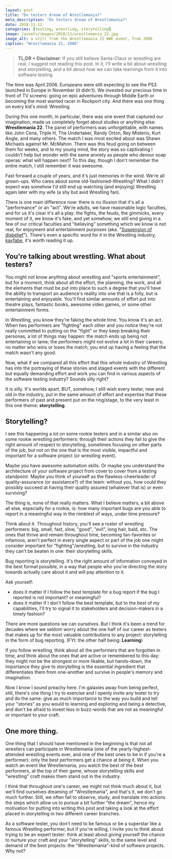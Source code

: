 ```yaml
---
layout: post
title: "Do testers dream of Wrestlemania?"
meta_description: "Do testers dream of Wrestlemania?"
date: 2018-11-12
categories: [testing, wrestling, storytelling]
image: /assets/images/2018/11/wrestlemania_22.jpg
image_alt: a still from the Wrestlemania 22 WWE event, from 2006
caption: "Wrestlemania 22, 2006"
---
```


> **TL;DR + Disclaimer**: If you still believe Santa-Claus or wrestling are real, I suggest not reading this post. In it, I'll write a bit about wrestling and storytelling, and a bit about how we can take learnings from it into software testing.

The time was April 2006. Europeans were still expecting to see the PS3 launched in Europe in November (it didn't). We invested our precious time in front of TV screens: going on epic adventures through Middle Earth or becoming the most wanted racer in Rockport city. And there was one thing on every kid's mind: Wrestling.

During this one month, in particular, there was one event that captured our imagination, made us completely forget about studies or anything else: **Wrestlemania 22**. The panel of performers was unforgettable, with names like John Cena, Triple H, The Undertaker, Randy Orton, Rey Misterio, Kurt Angle, and many others. The match I was most excited about was Shawn Michaels against Mr. McMahon. There was this feud going on between them for weeks, and to my young mind, the story was so captivating I couldn't help but wonder with the same anxiety as people who devour soap operas: what will happen next? To this day, though I don't remember the entire match, I still remember it was awesome.

Fast forward a couple of years, and it's just memories in the wind. We're all grown-ups. Who cares about some old-fashioned-Wrestling? What I didn't expect was somehow I'd still end up watching (and enjoying) Wrestling again later with my wife (a shy but avid Wrestling fan).

There is one main difference now: there is no illusion that it's all a "performance" or an "act". We're adults, we have reasonable logic faculties, and for us it's clear it's all a play: the fights, the feuds, the gimmicks, every moment of it, we know it's fake, and yet somehow, we still end giving in a few of our critical faculties and "believing" something which we know is not real, for enjoyment and entertainment purposes (aka. "[Suspension of disbelief](https://en.wikipedia.org/wiki/Suspension_of_disbelief)"). There's even a specific word for it in the Wrestling industry, [kayfabe](https://en.wikipedia.org/wiki/Kayfabe), it's worth reading it up.

## You're talking about wrestling. What about testers?

You might not know anything about wrestling and "sports entertainment", but for a moment, think about all the effort, the planning, the work, and all the elements that must be put into place to such a degree that you'll have the ability to transport an audience's reality into one that is a folly, but is entertaining and enjoyable. You'll find similar amounts of effort put into theatre plays, fantastic books, awesome video games, or some other entertainment forms.

In Wrestling, you know they're faking the whole time. You know it's an act. When two performers are "fighting" each other and you notice they're not really committed to putting on the "fight" or they keep breaking their personas, a lot of things may happen: the match ends up being not entertaining or lame; the performers might not evolve a lot in their careers; no matter who wins or loses the match, you end up having a feeling that the match wasn't any good.

Now, what if we compared all this effort that this whole industry of Wrestling has into the portraying of these stories and staged events with the different but equally demanding effort and work you can find in various aspects of the software testing industry? Sounds silly right?

It is silly. It's worlds apart. BUT, somehow, I still wish every tester, new and old in the industry, put in the same amount of effort and expertise that these performers of past and present put on the ring/stage, to the very least in this one theme: **storytelling**.


## Storytelling?

I see this happening a lot on some rookie testers and in a similar also on some rookie wrestling performers: through their actions they fail to give the right amount of respect to storytelling, sometimes focusing on other parts of the job, but not on the one that is the most visible, impactful and important for a software project (or wrestling event).

Maybe you have awesome automation skills. Or maybe you understand the architecture of your software project from cover to cover from a testing standpoint. Maybe you think of yourself as the flawless-cheerleader of quality-assurance (or assistance?) of the team: without you, how could they possibly succeed at having their quality assured (whatever that is) or even surviving?

The thing is, none of that really matters. What I believe matters, a bit above all else, especially for a rookie, is: how many important bugs are you able to report in a meaningful way in the nimblest of ways, under time pressure?

Think about it. Throughout history, you'll see a roster of wrestling performers: big, small, fast, slow, "good", "evil", long hair, bald, etc. The ones that thrive and remain throughout time, becoming fan-favorites or infamous, aren't perfect in every single aspect or part of the job one might consider important for "fighting"/wrestling, but to survive in the industry they can't be beaten in one: their storytelling skills.

Bug reporting is storytelling. It's the right amount of information conveyed in the best format possible, in a way that people who you're directing the story towards actually care about it and will pay attention to it.

Ask yourself:
- does it matter if I follow the best template for a bug report if the bug I reported is not important? or meaningful?
- does it matter if I don't follow the best template, but to the best of my capabilities, I'll try to signal it to stakeholders and decision-makers in a timely fashion?

There are more questions we can ourselves. But I think it's been a trend for decades where we seldom worry about the one half of our career as testers that makes up for the most valuable contributions to any project: storytelling in the form of bug reporting. (FYI: the other half being: **Learning**)

If you follow wrestling, think about all the performers that are forgotten in time, and think about the ones that are active or remembered to this day: they might not be the strongest or more likable, but hands-down, the importance they give to storytelling is the essential ingredient that differentiates them from one-another and survive in people's memory and imagination.

Now I know I sound preachy here. I'm galaxies away from being perfect, still, there's one thing I try to exercise and I openly invite any tester to try and do the same: give as much importance to the way you build and tell your "stories" as you would to learning and exploring and being a detective, and don't be afraid to invest less in buzz-words that are not as meaningful or important to your craft.

## One more thing.

One thing that I should have mentioned in the beginning is that not all wrestlers can participate in Wrestlemania (one of the yearly-highest-attended wrestling events ever, and one of the best ones to be in if you're a performer): only the best performers get a chance at being it. When you watch an event like Wrestlemania, you watch the best of the best performers, at the top of their game, whose storytelling skills and "wrestling" craft makes them stand out in the industry.

I think that throughout one's career, we might not think much about it, but we'll find ourselves dreaming of "Wrestlemania", and that's it, we don't go much further. Still, we often fail to observe, study, and translate into actions the steps which allow us to pursue a bit further "the dream", hence my motivation for putting into writing this post and taking a look at the effort placed in storytelling in two different career branches.

As a software tester, you don't need to be famous or be a superstar like a famous Wrestling performer, but if you're willing, I invite you to think about trying to be an expert tester: think at least about giving yourself the chance to nurture your craft and your "storytelling" skills, to the same level and demand of the best projects: the "Wrestlemania"-kind of software projects. Why not?

